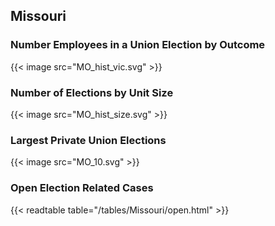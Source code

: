 ##  Missouri

### Number Employees in a Union Election by Outcome
{{< image src="MO_hist_vic.svg" >}}

### Number of Elections by Unit Size
{{< image src="MO_hist_size.svg" >}}

### Largest Private Union Elections
{{< image src="MO_10.svg" >}}

### Open Election Related Cases
{{< readtable table="/tables/Missouri/open.html" >}}

